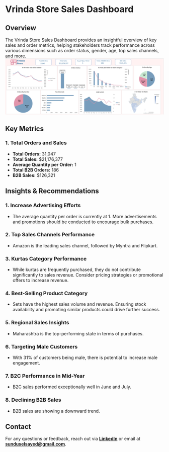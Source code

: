# Vrinda Store Sales Dashboard

## Overview
The Vrinda Store Sales Dashboard provides an insightful overview of key sales and order metrics, helping stakeholders track performance across various dimensions such as order status, gender, age, top sales channels, and more.
![Dashboard Screenshot](Dashboard.png)

## Key Metrics 

### 1. **Total Orders and Sales**
   - **Total Orders:** 31,047
   - **Total Sales:** $21,176,377
   - **Average Quantity per Order:** 1
   - **Total B2B Orders:** 186
   - **B2B Sales:** $126,321

## Insights & Recommendations

### 1. **Increase Advertising Efforts**
   - The average quantity per order is currently at 1. More advertisements and promotions should be conducted to encourage bulk purchases.

### 2. **Top Sales Channels Performance**
   - Amazon is the leading sales channel, followed by Myntra and Flipkart. 

### 3. **Kurtas Category Performance**
   - While kurtas are frequently purchased, they do not contribute significantly to sales revenue. Consider pricing strategies or promotional offers to increase revenue.

### 4. **Best-Selling Product Category**
   - Sets have the highest sales volume and revenue. Ensuring stock availability and promoting similar products could drive further success.

### 5. **Regional Sales Insights**
   - Maharashtra is the top-performing state in terms of purchases. 

### 6. **Targeting Male Customers**
   - With 31% of customers being male, there is potential to increase male engagement. 

### 7. **B2C Performance in Mid-Year**
   - B2C sales performed exceptionally well in June and July.

### 8. **Declining B2B Sales**
   - B2B sales are showing a downward trend.
     

## **Contact**

For any questions or feedback, reach out via **[LinkedIn](https://www.linkedin.com/in/sondos-elsayed-a56787249/)** or email at **sunduselsayed@gmail.com**.

